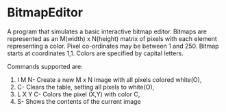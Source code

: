 # BitmapEditor
A program that simulates a basic interactive bitmap editor. Bitmaps are represented as an M(width) x N(height) matrix of pixels with each element representing a color. Pixel co-ordinates may be between 1 and 250. Bitmap starts at coordinates 1,1. Colors are specified by capital letters.

Commands supported are:
1. I M N-   Create a new M x N image with all pixels colored white(O),
2. C-       Clears the table, setting all pixels to white(O),
3. L X Y C- Colors the pixel (X,Y) with color C,
4. S-       Shows the contents of the current image
